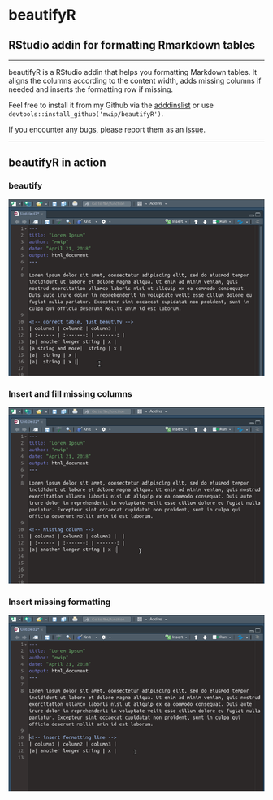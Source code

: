 # beautifyR
## RStudio addin for formatting Rmarkdown tables

---

beautifyR is a RStudio addin that helps you formatting Markdown tables. It 
aligns the columns according to the content width, adds missing columns if 
needed and inserts the formatting row if missing. 

Feel free to install it from my Github via the 
[adddinslist](https://github.com/daattali/addinslist) or use 
`devtools::install_github('mwip/beautifyR')`. 

If you encounter any bugs, please report them as an 
[issue](https://github.com/mwip/beautifyR/issues).

---

## beautifyR in action
### beautify
![example of beautifyR](docs/beautifyR_just_beautify.gif)

### Insert and fill missing columns
![example of beautifyR 2](docs/beautifyR_missing_column.gif)

### Insert missing formatting 
![example of beautifyR 3](docs/beautifyR_missing_formatting.gif)


